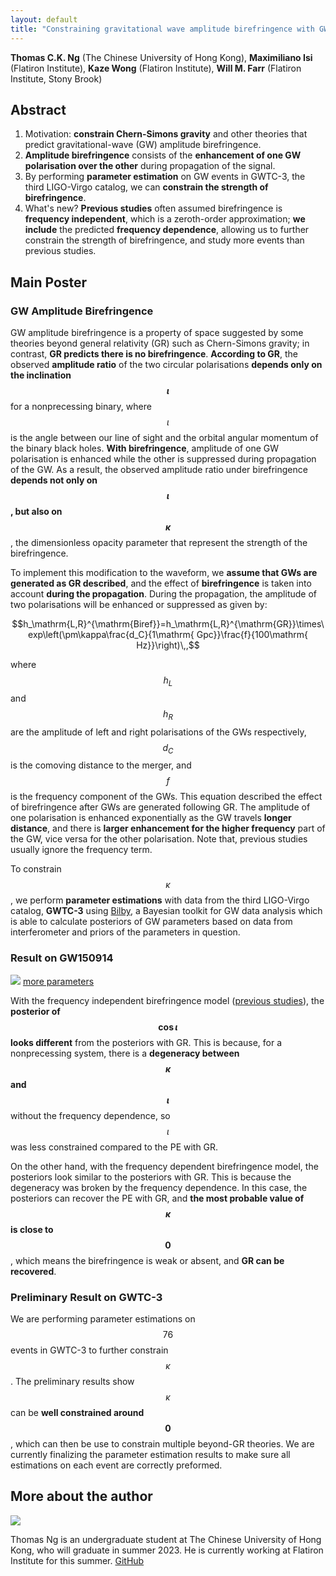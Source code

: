 ```yaml
---
layout: default
title: "Constraining gravitational wave amplitude birefringence with GWTC-3"
---
```


<script type="text/javascript" async
    src="https://cdn.mathjax.org/mathjax/latest/MathJax.js?config=TeX-MML-AM_CHTML">
</script>

**Thomas C.K. Ng** (The Chinese University of Hong Kong),
**Maximiliano Isi** (Flatiron Institute),
**Kaze Wong** (Flatiron Institute),
**Will M. Farr** (Flatiron Institute, Stony Brook)

## Abstract

1. Motivation: **constrain Chern-Simons gravity** and other theories that predict gravitational-wave (GW) amplitude birefringence.
2. **Amplitude birefringence** consists of the **enhancement of one GW polarisation over the other** during propagation of the signal.
3. By performing **parameter estimation** on GW events in GWTC-3, the third LIGO-Virgo catalog, we can **constrain the strength of birefringence**.
4. What's new? **Previous studies** often assumed birefringence is **frequency independent**, which is a zeroth-order approximation; **we include** the predicted **frequency dependence**, allowing us to further constrain the strength of birefringence, and study more events than previous studies.

## Main Poster

### GW Amplitude Birefringence

GW amplitude birefringence is a property of space suggested by some theories beyond general relativity (GR) such as Chern-Simons gravity;
in contrast, **GR predicts there is no birefringence**.
**According to GR**, the observed **amplitude ratio** of the two circular polarisations **depends only on the inclination $$\iota$$** for a nonprecessing binary,
where $$\iota$$ is the angle between our line of sight and the orbital angular momentum of the binary black holes.
**With birefringence**, amplitude of one GW polarisation is enhanced while the other is suppressed during propagation of the GW.
As a result, the observed amplitude ratio under birefringence **depends not only on $$\iota$$, but also on $$\kappa$$**,
the dimensionless opacity parameter that represent the strength of the birefringence.

To implement this modification to the waveform, we **assume that GWs are generated as GR described**,
and the effect of **birefringence** is taken into account **during the propagation**.
During the propagation, the amplitude of two polarisations will be enhanced or suppressed as given by:

$$h_\mathrm{L,R}^{\mathrm{Biref}}=h_\mathrm{L,R}^{\mathrm{GR}}\times\exp\left(\pm\kappa\frac{d_C}{1\mathrm{ Gpc}}\frac{f}{100\mathrm{ Hz}}\right)\,,$$

where $$h_L$$ and $$h_R$$ are the amplitude of left and right polarisations of the GWs respectively, $$d_C$$ is the comoving distance to the merger,
and $$f$$ is the frequency component of the GWs. This equation described the effect of birefringence after GWs are generated following GR. The amplitude of one polarisation is enhanced exponentially as the GW travels **longer distance**, and there is **larger enhancement for the higher frequency** part of the GW,
vice versa for the other polarisation.
Note that, previous studies usually ignore the frequency term.

To constrain $$\kappa$$, we perform **parameter estimations** with data from the third LIGO-Virgo catalog,
**GWTC-3** using <a href="https://lscsoft.docs.ligo.org/bilby/">Bilby</a>,
a Bayesian toolkit for GW data analysis which is able to calculate posteriors of GW parameters based on data from
interferometer and priors of the parameters in question.

### Result on GW150914

<img src="{{site.baseurl}}/public/image/GW150914_3_parameters.png"/> 
<a href="{{site.baseurl}}/public/image/GW150914_9_parameters.png">more parameters</a>

With the frequency independent birefringence model (<a href="https://arxiv.org/abs/2101.11153">previous studies</a>),
the **posterior of $$\cos\iota$$ looks different** from the posteriors with GR.
This is because, for a nonprecessing system, there is a **degeneracy between $$\kappa$$ and $$\iota$$** without the frequency dependence,
so $$\iota$$ was less constrained compared to the PE with GR.
<!-- **[MI: not only it was less constrained: there are some specific degeneracies between $$\kappa$$ and $$\iota$$---can you explain them?]** -->
On the other hand, with the frequency dependent birefringence model, the posteriors look similar to the posteriors with GR.
This is because the degeneracy was broken by the frequency dependence. In this case, the posteriors can recover the PE with GR,
and **the most probable value of $$\kappa$$ is close to $$0$$**, which means the birefringence is weak or absent, and **GR can be recovered**.

### Preliminary Result on GWTC-3

We are performing parameter estimations on $$76$$ events in GWTC-3 to further constrain $$\kappa$$.
The preliminary results show $$\kappa$$ can be **well constrained around $$0$$**,
which can then be use to constrain multiple beyond-GR theories.
We are currently finalizing the parameter estimation results to make sure all estimations on each event are correctly preformed.
<!-- **[MI: the most important thing to highlight is that the constraint on $$\kappa$$ is very tight]** -->

## More about the author

<img src="{{site.baseurl}}/public/image/Thomas.jpg"/> 

Thomas Ng is an undergraduate student at The Chinese University of Hong Kong, who will graduate in summer 2023.
He is currently working at Flatiron Institute for this summer. [GitHub](https://github.com/thomasckng)
